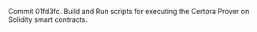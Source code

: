 Commit 01fd3fc.                    Build and Run scripts for executing the Certora Prover on Solidity smart contracts.